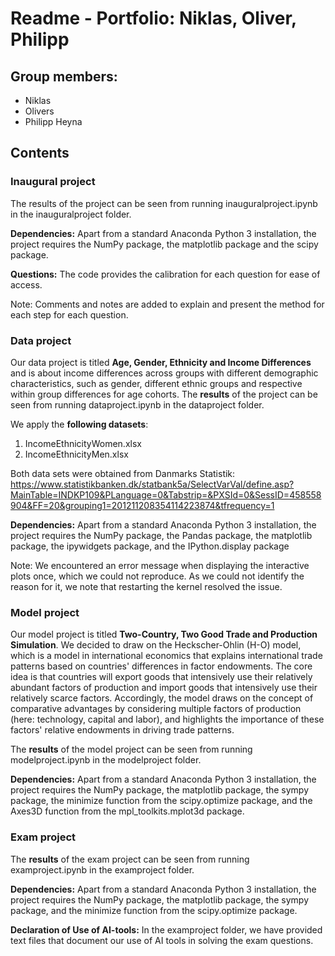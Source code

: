 # Readme - Portfolio: Niklas, Oliver, Philipp

## Group members:
- Niklas
- Olivers
- Philipp Heyna

## Contents

### Inaugural project

The results of the project can be seen from running inauguralproject.ipynb in the inauguralproject folder.

**Dependencies:** Apart from a standard Anaconda Python 3 installation, the project requires the NumPy package, the matplotlib package and the scipy package.
    
**Questions:** The code provides the calibration for each question for ease of access.
    
Note: Comments and notes are added to explain and present the method for each step for each question. 

### Data project

Our data project is titled **Age, Gender, Ethnicity and Income Differences** and is about income differences across groups with different demographic characteristics, such as gender, different ethnic groups and respective within group differences for age cohorts. The **results** of the project can be seen from running dataproject.ipynb in the dataproject folder.
    
We apply the **following datasets**:
    
1. IncomeEthnicityWomen.xlsx
2. IncomeEthnicityMen.xlsx
    
Both data sets were obtained from Danmarks Statistik: https://www.statistikbanken.dk/statbank5a/SelectVarVal/define.asp?MainTable=INDKP109&PLanguage=0&Tabstrip=&PXSId=0&SessID=458558904&FF=20&grouping1=201211208354114223874&tfrequency=1
    
**Dependencies:** Apart from a standard Anaconda Python 3 installation, the project requires the NumPy package, the Pandas package, the matplotlib package, the ipywidgets package, and the IPython.display package
    
Note: We encountered an error message when displaying the interactive plots once, which we could not reproduce. As we could not identify the reason for it, we note that restarting the kernel resolved the issue.

### Model project

Our model project is titled **Two-Country, Two Good Trade and Production Simulation**. We decided to draw on the Heckscher-Ohlin (H-O) model, which is a model in international economics that explains international trade patterns based on countries' differences in factor endowments. The core idea is that countries will export goods that intensively use their relatively abundant factors of production and import goods that intensively use their relatively scarce factors. Accordingly, the model draws on the concept of comparative advantages by considering multiple factors of production (here: technology, capital and labor), and highlights the importance of these factors' relative endowments in driving trade patterns.

The **results** of the model project can be seen from running modelproject.ipynb in the modelproject folder.

**Dependencies:** Apart from a standard Anaconda Python 3 installation, the project requires the NumPy package, the matplotlib package, the sympy package, the minimize function from the scipy.optimize package, and the Axes3D function from the mpl_toolkits.mplot3d package.

### Exam project

The **results** of the exam project can be seen from running examproject.ipynb in the examproject folder.

**Dependencies:** Apart from a standard Anaconda Python 3 installation, the project requires the NumPy package, the matplotlib package, the sympy package, and the minimize function from the scipy.optimize package.

**Declaration of Use of AI-tools:** In the examproject folder, we have provided text files that document our use of AI tools in solving the exam questions.



